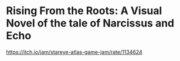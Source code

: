 # Rising From the Roots: A Visual Novel of the tale of Narcissus and Echo

https://itch.io/jam/stareye-atlas-game-jam/rate/1134624
 
